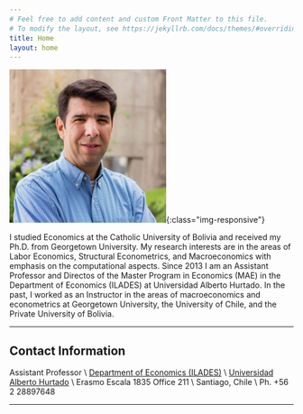 ```yaml
---
# Feel free to add content and custom Front Matter to this file.
# To modify the layout, see https://jekyllrb.com/docs/themes/#overriding-theme-defaults
title: Home
layout: home
---
```


![Mauricio Tejada](/assets/img/photo.jpg){:class="img-responsive"}

I studied Economics at the Catholic University of Bolivia and received my Ph.D. from Georgetown University. My research interests are in the areas of Labor Economics, Structural Econometrics, and Macroeconomics with emphasis on the computational aspects. Since 2013 I am an Assistant Professor and Directos of the  Master Program in Economics (MAE) in the Department of Economics (ILADES) at Universidad Alberto Hurtado. In the past, I worked as an Instructor in the areas of macroeconomics and econometrics at Georgetown University, the University of Chile, and the Private University of Bolivia.

----

## Contact Information

Assistant Professor \\
[Department of Economics (ILADES)](http://fen.uahurtado.cl/economia/) \\
[Universidad Alberto Hurtado](https://www.uahurtado.cl/) \\
Erasmo Escala 1835 Office 211 \\
Santiago, Chile \\
Ph. +56 2 28897648

----